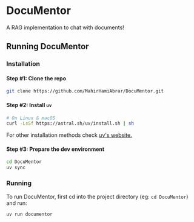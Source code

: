# DocuMentor
A RAG implementation to chat with documents!

## Running DocuMentor

### Installation
#### Step #1: Clone the repo
```bash
git clone https://github.com/MahirHamiAbrar/DocuMentor.git
```

#### Step #2: Install `uv`
```bash
# On Linux & macOS
curl -LsSf https://astral.sh/uv/install.sh | sh
```
For other installation methods check [uv's website.](https://docs.astral.sh/uv/getting-started/installation/)

#### Step #3: Prepare the dev environment
```bash
cd DocuMentor
uv sync
```

### Running
To run DocuMentor, first cd into the project directory (eg: `cd DocuMentor`) and run:
```bash
uv run documentor
```